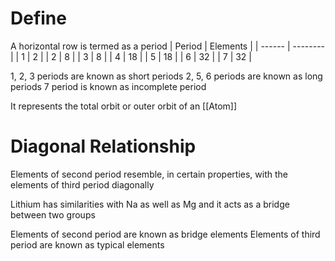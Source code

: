 # Define
A horizontal row is termed as a period
| Period | Elements |
| ------ | -------- |
| 1      | 2        |
| 2      | 8        |
| 3      | 8        |
| 4      | 18       |
| 5      | 18       |
| 6      | 32       |
| 7      | 32         |

1, 2, 3 periods are known as short periods
2, 5, 6 periods are known as long periods
7 period is known as incomplete period

It represents the total orbit or outer orbit of an [[Atom]]

# Diagonal Relationship
Elements of second period resemble, in certain properties, with the elements of third period diagonally

Lithium has similarities with Na as well as Mg and it acts as a bridge between two groups

Elements of second period are known as bridge elements
Elements of third period are known as typical elements